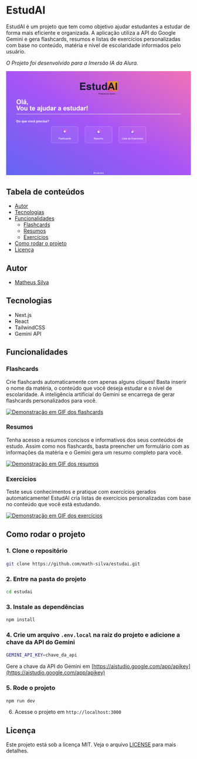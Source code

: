 # EstudAI

EstudAI é um projeto que tem como objetivo ajudar estudantes a estudar de forma mais eficiente e organizada. A aplicação utiliza a API do Google Gemini e gera flashcards, resumos e listas de exercícios personalizadas com base no conteúdo, matéria e nível de escolaridade informados pelo usuário.

_O Projeto foi desenvolvido para a Imersão IA da Alura._

![EstudAI](images/homepage.png)

## Tabela de conteúdos

- [Autor](#autor)
- [Tecnologias](#tecnologias)
- [Funcionalidades](#funcionalidades)
  - [Flashcards](#flashcards)
  - [Resumos](#resumos)
  - [Exercícios](#exercícios)
- [Como rodar o projeto](#como-rodar-o-projeto)
- [Licença](#licença)

## Autor

- [Matheus Silva](https://www.linkedin.com/in/matheussmsilva/)

## Tecnologias

- Next.js
- React
- TailwindCSS
- Gemini API

## Funcionalidades

### Flashcards

Crie flashcards automaticamente com apenas alguns cliques! Basta inserir o nome da matéria, o conteúdo que você deseja estudar e o nível de escolaridade. A inteligência artificial do Gemini se encarrega de gerar flashcards personalizados para você.

[![Demonstração em GIF dos flashcards](images/flashcards.gif)](images/flashcards.gif)

### Resumos

Tenha acesso a resumos concisos e informativos dos seus conteúdos de estudo. Assim como nos flashcards, basta preencher um formulário com as informações da matéria e o Gemini gera um resumo completo para você.

[![Demonstração em GIF dos resumos](images/summary.gif)](images/summary.gif)

### Exercícios

Teste seus conhecimentos e pratique com exercícios gerados automaticamente!  EstudAI cria listas de exercícios personalizadas com base no conteúdo que você está estudando.

[![Demonstração em GIF dos exercícios](images/exercises.gif)](images/exercises.gif)

## Como rodar o projeto

### 1. Clone o repositório

```bash
git clone https://github.com/math-silva/estudai.git
```

### 2. Entre na pasta do projeto

```bash
cd estudai
```

### 3. Instale as dependências

```bash
npm install
```

### 4. Crie um arquivo `.env.local` na raiz do projeto e adicione a chave da API do Gemini

```bash
GEMINI_API_KEY=chave_da_api
```

Gere a chave da API do Gemini em [https://aistudio.google.com/app/apikey](https://aistudio.google.com/app/apikey)

### 5. Rode o projeto

```bash
npm run dev
```

6. Acesse o projeto em `http://localhost:3000`

## Licença

Este projeto está sob a licença MIT. Veja o arquivo [LICENSE](LICENSE) para mais detalhes.